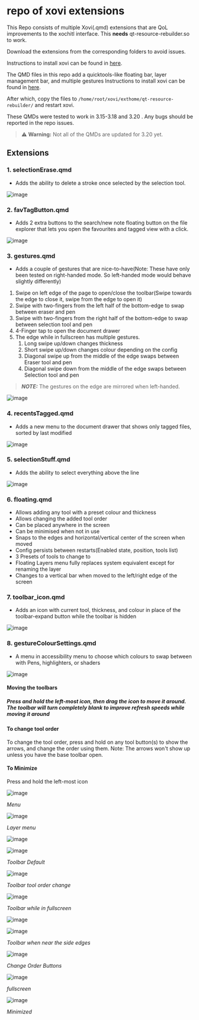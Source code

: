 # repo of xovi extensions

This Repo consists of multiple Xovi(.qmd) extensions that are QoL improvements to the xochitl interface. This **needs** qt-resource-rebuilder.so to work.

Download the extensions from the corresponding folders to avoid issues. 

Instructions to install xovi can be found in [here](https://github.com/asivery/rmpp-xovi-extensions/blob/master/INSTALL.MD). 

The QMD files in this repo add a quicktools-like floating bar, layer management bar, and multiple gestures 
Instructions to install xovi can be found in [here](https://github.com/asivery/rmpp-xovi-extensions/blob/master/INSTALL.MD). 

After which, copy the files to `/home/root/xovi/exthome/qt-resource-rebuilder/` and restart xovi. 

These QMDs were tested to work in 3.15-3.18 and 3.20 . Any bugs should be reported in the repo issues. 
> ⚠️ **Warning:** Not all of the QMDs are updated for 3.20 yet.


## Extensions

### 1. selectionErase.qmd
- Adds the ability to delete a stroke once selected by the selection tool.
  
![image](images/DelStroke.png)

### 2. favTagButton.qmd
- Adds 2 extra buttons to the search/new note floating button on the file explorer that lets you
open the favourites and tagged view with a click.

![image](images/favTagButton.png)

### 3. gestures.qmd
- Adds a couple of gestures that are nice-to-have(Note: These have only been tested on right-handed mode. So left-handed mode would behave slightly differently)
1. Swipe on left edge of the page to open/close the toolbar(Swipe towards the edge to close it, swipe from the edge to open it)
2. Swipe with two-fingers from the left half of the bottom-edge to swap between eraser and pen
3. Swipe with two-fingers from the right half of the bottom-edge to swap between selection tool and pen
4. 4-Finger tap to open the document drawer
5. The edge while in fullscreen has multiple gestures. 
	1. Long swipe up/down changes thickness
	2. Short swipe up/down changes colour depending on the config
	3. Diagonal swipe up from the middle of the edge swaps between Eraser tool and pen
	4. Diagonal swipe down from the middle of the edge swaps between Selection tool and pen

> **_NOTE:_**  The gestures on the edge are mirrored when left-handed.

![image](images/Gestures.png)

### 4. recentsTagged.qmd
- Adds a new menu to the document drawer that shows only tagged files, sorted by last modified

![image](images/RecentsTag.png)

### 5. selectionStuff.qmd
- Adds the ability to select everything above the line

![image](images/selBoth.png)

### 6. floating.qmd
- Allows adding any tool with a preset colour and thickness
- Allows changing the added tool order
- Can be placed anywhere in the screen
- Can be minimised when not in use
- Snaps to the edges and horizontal/vertical center of the screen when moved
- Config persists between restarts(Enabled state, position, tools list)
- 3 Presets of tools to change to
- Floating Layers menu fully replaces system equivalent except for renaming the layer
- Changes to a vertical bar when moved to the left/right edge of the screen


### 7. toolbar_icon.qmd
- Adds an icon with current tool, thickness, and colour in place of the toolbar-expand button while the toolbar is hidden

![image](images/toolbar_icon.png)

### 8. gestureColourSettings.qmd
- A menu in accessibility menu to choose which colours to swap between with Pens, highlighters, or shaders

![image](images/access.png)

#### Moving the toolbars
##### Press and hold the left-most icon, then drag the icon to move it around. The toolbar will turn completely blank to improve refresh speeds while moving it around


#### To change tool order
To change the tool order, press and hold on any tool button(s) to show the arrows, and change the order using them.
Note: The arrows won't show up unless you have the base toolbar open.

#### To Minimize
Press and hold the left-most icon


![image](images/menu.png)

*Menu*

![image](images/layer.png)

*Layer menu*

![image](images/toolbar_hor_add.png)

![image](images/toolbar_hor_rem.png)

*Toolbar Default*

![image](images/toolbar_hor_move.png)

*Toolbar tool order change*

![image](images/toolbar_hor_fs.png)

*Toolbar while in fullscreen*

![image](images/toolbar_ver_add.png)

![image](images/toolbar_ver_rem.png)


*Toolbar when near the side edges*

![image](images/toolbar_ver_move.png)

*Change Order Buttons*

![image](images/toolbar_ver_fs.png)

*fullscreen*

![image](images/min.png)

*Minimized*
